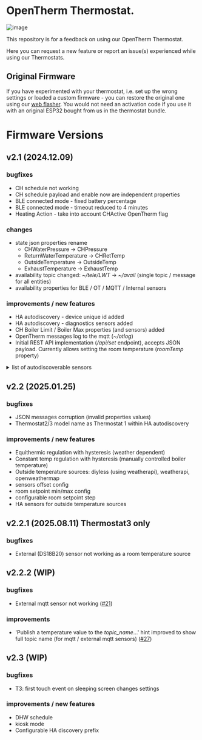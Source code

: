 # OpenTherm Thermostat.

![image](https://github.com/diyless/opentherm-thermostat/assets/61807075/37594781-d49c-4a24-8407-881a1ee3e0e9)

This repository is for a feedback on using our OpenTherm Thermostat.

Here you can request a new feature or report an issue(s) experienced while using our Thermostats.

## Original Firmware

If you have experimented with your thermostat, i.e. set up the wrong settings or loaded a custom firmware - you can restore the original one using our [web flasher](https://diyless.com/flasher).
You would not need an activation code if you use it with an original ESP32 bought from us in the thermostat bundle.


# Firmware Versions

## v2.1 (2024.12.09)
### bugfixes

- CH schedule not working
- CH schedule payload and enable now are independent properties
- BLE connected mode - fixed battery percentage
- BLE connected mode - timeout reduced to 4 minutes
- Heating Action - take into account CHActive OpenTherm flag

### changes

- state json properties rename
  - CHWaterPressure -> CHPressure
  - ReturnWaterTemperature -> CHRetTemp
  - OutsideTemperature -> OutsideTemp
  - ExhaustTemperature -> ExhaustTemp
- availability topic changed: *~/tele/LWT* -> *~/avail* (single topic / message for all entities)
- availability properties for BLE / OT / MQTT / Internal sensors

### improvements / new features

- HA autodiscovery - device unique id added
- HA autodiscovery - diagnostics sensors added
- CH Boiler Limit / Boiler Max properties (and sensors) added
- OpenTherm messages log to the mqtt (_~/otlog_)
- Initial REST API implementation (_/api/set_ endpoint), accepts JSON payload. Currently allows setting the room temperature (_roomTemp_ property)

<details>
  <summary> list of autodiscoverable sensors </summary>

  - Flame Level
  - Flame State
  - CH Temperature
  - CH Setpoint
  - CH State
  - CH Boiler Temp Limit
  - CH Boiler Max Temp
  - CH Water Pressure
  - CH Return Temperature
  - DHW State
  - DHW Temperature
  - DHW Temperature2
  - Outdoor Temperature
  - Exhaust Temperature
  - Diagnostic
  - Fault
  - Fault Code
  - OpenTherm Connection State
  - PI factor I

  - MQTT Sensor Temperature
  - MQTT Sensor Connection State
  - MQTT Sensor State
  - MQTT Sensor Last Seen

  - Internal Sensor Temperature
  - Internal Sensor Connection State
  - Internal Sensor State

  - WiFi RSSI
  
  - BLE Battery
  - BLE Battery Voltage
  - BLE RSSI
  - BLE Loss Rate
  - BLE Last Seen
  - BLE Temperature
  - BLE Humidity
</details>

## v2.2 (2025.01.25)

### bugfixes
- JSON messages corruption (invalid properties values)
- Thermostat2/3 model name as Thermostat 1 within HA autodiscovery

### improvements / new features
- Equithermic regulation with hysteresis (weather dependent)
- Constant temp regulation with hysteresis (manually controlled boiler temperature)
- Outside temperature sources: diyless (using weatherapi), weatherapi, openweathermap
- sensors offset config
- room setpoint min/max config
- configurable room setpoint step
- HA sensors for outside temperature sources

## v2.2.1 (2025.08.11) Thermostat3 only

### bugfixes
- External (DS18B20) sensor not working as a room temperature source

## v2.2.2 (WIP)

### bugfixes
- External mqtt sensor not working ([#21](https://github.com/diyless/opentherm-thermostat/issues/21))

### improvements
- 'Publish a temperature value to the _topic_name_...' hint improved to show full topic name (for mqtt / external mqtt sensors) ([#27](https://github.com/diyless/opentherm-thermostat/issues/27#issuecomment-3396450928))

## v2.3 (WIP)

### bugfixes
- T3: first touch event on sleeping screen changes settings

### improvements / new features
- DHW schedule
- kiosk mode
- Configurable HA discovery prefix

